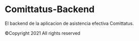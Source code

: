 # Comittatus-Backend
El backend de la aplicacion de asistencia efectiva Comittatus.

©Copyright 2021 All rights reserved
